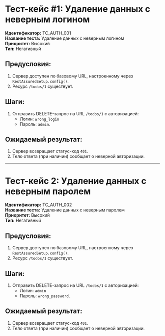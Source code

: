 # Тест-кейс #1: Удаление данных с неверным логином

**Идентификатор:** TC_AUTH_001  
**Название теста:** Удаление данных с неверным логином  
**Приоритет:** Высокий  
**Тип:** Негативный

## Предусловия:
1. Сервер доступен по базовому URL, настроенному через `RestAssuredSetup.config()`.
2. Ресурс `/todos/1` существует.

## Шаги:
1. Отправить DELETE-запрос на URL `/todos/1` с авторизацией:
    - Логин: `wrong_login`
    - Пароль: `admin`.

## Ожидаемый результат:
1. Сервер возвращает статус-код `401`.
2. Тело ответа (при наличии) сообщает о неверной авторизации.

---

# Тест-кейс 2: Удаление данных с неверным паролем

**Идентификатор:** TC_AUTH_002  
**Название теста:** Удаление данных с неверным паролем  
**Приоритет:** Высокий  
**Тип:** Негативный  

## Предусловия:
1. Сервер доступен по базовому URL, настроенному через `RestAssuredSetup.config()`.
2. Ресурс `/todos/1` существует.

## Шаги:
1. Отправить DELETE-запрос на URL `/todos/1` с авторизацией:  
   - Логин: `admin`  
   - Пароль: `wrong_password`.

## Ожидаемый результат:
1. Сервер возвращает статус-код `401`.
2. Тело ответа (при наличии) сообщает о неверной авторизации.